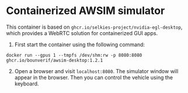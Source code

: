 # Containerized AWSIM simulator

This container is based on `ghcr.io/selkies-project/nvidia-egl-desktop`, which provides a WebRTC solution for containerized GUI apps. 

1. First start the container using the following command:

```
docker run --gpus 1 --tmpfs /dev/shm:rw -p 8080:8080 ghcr.io/bounverif/awsim-desktop:1.2.1
```

2. Open a browser and visit `localhost:8080`. The simulator window will appear in the browser. Then you can control the vehicle using the keyboard.